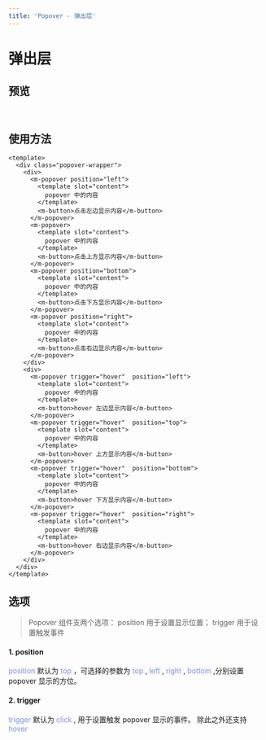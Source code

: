 ```yaml
---
title: 'Popover - 弹出层'
---
```

# 弹出层
## 预览
&nbsp;
<ClientOnly>
    <popover-demo></popover-demo>
</ClientOnly>
## 使用方法
```vue
<template>
  <div class="popover-wrapper">
    <div>
      <m-popover position="left">
        <template slot="content">
          popover 中的内容
        </template>
        <m-button>点击左边显示内容</m-button>
      </m-popover>
      <m-popover>
        <template slot="content">
          popover 中的内容
        </template>
        <m-button>点击上方显示内容</m-button>
      </m-popover>
      <m-popover position="bottom">
        <template slot="content">
          popover 中的内容
        </template>
        <m-button>点击下方显示内容</m-button>
      </m-popover>
      <m-popover position="right">
        <template slot="content">
          popover 中的内容
        </template>
        <m-button>点击右边显示内容</m-button>
      </m-popover>
    </div>
    <div>
      <m-popover trigger="hover"  position="left">
        <template slot="content">
          popover 中的内容
        </template>
        <m-button>hover 左边显示内容</m-button>
      </m-popover>
      <m-popover trigger="hover"  position="top">
        <template slot="content">
          popover 中的内容
        </template>
        <m-button>hover 上方显示内容</m-button>
      </m-popover>
      <m-popover trigger="hover"  position="bottom">
        <template slot="content">
          popover 中的内容
        </template>
        <m-button>hover 下方显示内容</m-button>
      </m-popover>
      <m-popover trigger="hover"  position="right">
        <template slot="content">
          popover 中的内容
        </template>
        <m-button>hover 右边显示内容</m-button>
      </m-popover>
    </div>
  </div>
</template>
```
## 选项
> Popover 组件支两个选项： position 用于设置显示位置； trigger 用于设置触发事件
#### 1. position
<span style='color:#8397dc;background-color:#F8F8F8'> position </span> 默认为 <span style='color:#8397dc;background-color:#F8F8F8'> top </span>，可选择的参数为 
<span style='color:#8397dc;background-color:#F8F8F8'> top </span>,<span style='color:#8397dc;background-color:#F8F8F8'> left </span>,<span style='color:#8397dc;background-color:#F8F8F8'> right </span>,<span style='color:#8397dc;background-color:#F8F8F8'> bottom </span>,分别设置 popover 显示的方位。
#### 2. trigger
<span style='color:#8397dc;background-color:#F8F8F8'> trigger </span> 默认为<span style='color:#8397dc;background-color:#F8F8F8'> click </span>, 用于设置触发 popover 显示的事件。 除此之外还支持<span style='color:#8397dc;background-color:#F8F8F8'> hover </span>
